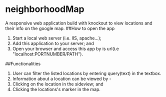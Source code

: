 # neighborhoodMap
A responsive web application build with knockout to view locations and their info on the google map.
##How to open the app
1. Start a local web server (i.e. IIS, apache...);
2. Add this application to your server; and
3. Open your browser and access this app by is url(i.e "localhost:PORTNUMBER/PATH").

##Functionalities
1. User can filter the listed locations by entering query(text) in the textbox.
2. Information about a location can be viewed by -
  1. Clicking on the location in the sideview; and
  2. Clicking the locations's marker in the map.
